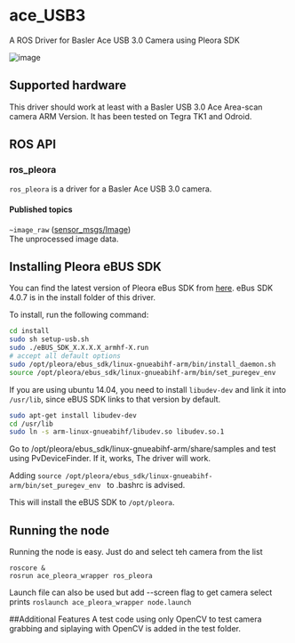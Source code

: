 # ace_USB3
A ROS Driver for Basler Ace USB 3.0 Camera using Pleora SDK

![image](http://s.baslerweb.com/fp-1424089632/media/assets/store/product/00/00/00/00/00/00/0f/1f/3ac7f0bfedfd6055dc05abdcd750a6b1.jpg)

## Supported hardware
This driver should work at least with a Basler USB 3.0 Ace Area-scan camera ARM Version. 
It has been tested on Tegra TK1 and Odroid. 

## ROS API

### ros_pleora

`ros_pleora` is a driver for a Basler Ace USB 3.0 camera.

#### Published topics

`~image_raw` ([sensor_msgs/Image](http://docs.ros.org/api/sensor_msgs/html/msg/Image.html))  
    The unprocessed image data.

## Installing Pleora eBUS SDK
You can find the latest version of Pleora eBus SDK from [here](http://www.pleora.com/support-center/documentation-downloads). eBus SDK 4.0.7 is in the install folder of this driver.  

To install, run the following command:

```bash
cd install
sudo sh setup-usb.sh
sudo ./eBUS_SDK_X.X.X.X_armhf-X.run
# accept all default options
sudo /opt/pleora/ebus_sdk/linux-gnueabihf-arm/bin/install_daemon.sh 
source /opt/pleora/ebus_sdk/linux-gnueabihf-arm/bin/set_puregev_env
```
If you are using ubuntu 14.04, you need to install `libudev-dev` and link it into `/usr/lib`, since eBUS SDK links to that version by default.

```bash
sudo apt-get install libudev-dev
cd /usr/lib
sudo ln -s arm-linux-gnueabihf/libudev.so libudev.so.1
```

Go to /opt/pleora/ebus_sdk/linux-gnueabihf-arm/share/samples and test using PvDeviceFinder. If it, works, The driver will work.

Adding ```source /opt/pleora/ebus_sdk/linux-gnueabihf-arm/bin/set_puregev_env ``` to .bashrc is advised.

This will install the eBUS SDK to `/opt/pleora`. 

## Running the node
Running the node is easy. Just do and select teh camera from the list

```
roscore &
rosrun ace_pleora_wrapper ros_pleora
```

Launch file can also be used but add --screen flag to get camera select prints
``` roslaunch ace_pleora_wrapper node.launch ```

##Additional Features
 A test code using only OpenCV to test camera grabbing and siplaying with OpenCV is added in the test folder.
